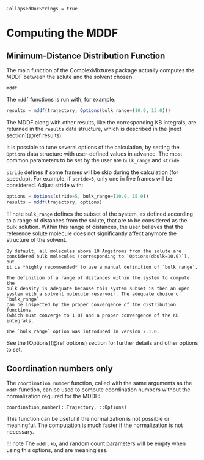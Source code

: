 ```@meta
CollapsedDocStrings = true
```
# Computing the MDDF

## Minimum-Distance Distribution Function

The main function of the ComplexMixtures package actually computes the MDDF between
the solute and the solvent chosen. 

```@docs
mddf
```

The `mddf` functions is run with, for example:

```julia
results = mddf(trajectory, Options(bulk_range=(10.0, 15.0)))  
```

The MDDF along with other results, like the corresponding KB integrals,
are returned in the `results` data structure, which is described in the
[next section](@ref results).

It is possible to tune several options of the calculation, by setting
the `Options` data structure with user-defined values in advance.
The most common parameters to be set by the user are `bulk_range`
and `stride`. 

`stride` defines if some frames will be skip during the calculation (for
speedup). For example, if `stride=5`, only one in five frames will be
considered. Adjust stride with:  

```julia
options = Options(stride=5, bulk_range=(10.0, 15.0))
results = mddf(trajectory, options)
```

!!! note
    `bulk_range` defines the subset of the system, as defined according
    to a range of distances from the solute, that are to be considered
    as the bulk solution. Within this range of distances, the user 
    believes that the reference solute molecule does not
    significantly affect anymore the structure of the solvent. 

    By default, all molecules above 10 Angstroms from the solute are
    considered bulk molecules (corresponding to `Options(dbulk=10.0)`), but
    it is *highly recommended* to use a manual definition of `bulk_range`.

    The definition of a range of distances within the system to compute the
    bulk density is adequate because this system subset is then an open
    system with a solvent molecule reservoir. The adequate choice of `bulk_range`
    can be inspected by the proper convergence of the distribution functions
    (which must converge to 1.0) and a proper convergence of the KB integrals.

    The `bulk_range` option was introduced in version 2.1.0.

See the [Options](@ref options) section for further details and other options
to set.

## Coordination numbers only

The `coordination_number` function, called with the same arguments as the `mddf`
function, can be used to compute coordination numbers without the normalization
required for the MDDF:

```@docs
coordination_number(::Trajectory, ::Options)
```

This function can be useful if the normalization is not possible or meaningful.
The computation is much faster if the normalization is not necessary.

!!! note 
    The `mddf`, `kb`, and random count parameters will be empty when using 
    this options, and are meaningless. 
